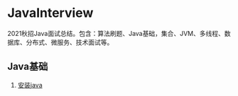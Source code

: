 # JavaInterview
2021秋招Java面试总结。包含：算法刷题、Java基础，集合、JVM、多线程、数据库、分布式、微服务、技术面试等。

## Java基础

1. [安装java](docs/basic/java-install.md)


